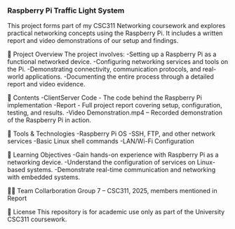 ### Raspberry Pi Traffic Light System 

This project forms part of my CSC311 Networking coursework and explores practical networking concepts using the Raspberry Pi. It includes a written report and video demonstrations of our setup and findings.

📄 Project Overview
The project involves:
-Setting up a Raspberry Pi as a functional networked device.
-Configuring networking services and tools on the Pi.
-Demonstrating connectivity, communication protocols, and real-world applications.
-Documenting the entire process through a detailed report and video evidence.

📁 Contents
-ClientServer Code - The code behind the Raspberry Pi implementation
-Report - Full project report covering setup, configuration, testing, and results.
-Video Demonstration.mp4 – Recorded demonstration of the Raspberry Pi in action.

🧰 Tools & Technologies
-Raspberry Pi OS
-SSH, FTP, and other network services
-Basic Linux shell commands
-LAN/Wi-Fi Configuration

🎯 Learning Objectives
-Gain hands-on experience with Raspberry Pi as a networking device.
-Understand the configuration of services on Linux-based systems.
-Demonstrate real-time communication and networking with embedded systems.

👨‍💻 Team Collarboration
Group 7 – CSC311, 2025, members mentioned in Report

📜 License
This repository is for academic use only as part of the University CSC311 coursework.
